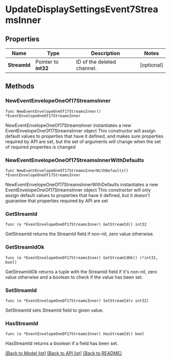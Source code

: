 # UpdateDisplaySettingsEvent7StreamsInner

## Properties

Name | Type | Description | Notes
------------ | ------------- | ------------- | -------------
**StreamId** | Pointer to **int32** | ID of the deleted channel.  | [optional] 

## Methods

### NewEventEnvelopeOneOf17StreamsInner

`func NewEventEnvelopeOneOf17StreamsInner() *EventEnvelopeOneOf17StreamsInner`

NewEventEnvelopeOneOf17StreamsInner instantiates a new EventEnvelopeOneOf17StreamsInner object
This constructor will assign default values to properties that have it defined,
and makes sure properties required by API are set, but the set of arguments
will change when the set of required properties is changed

### NewEventEnvelopeOneOf17StreamsInnerWithDefaults

`func NewEventEnvelopeOneOf17StreamsInnerWithDefaults() *EventEnvelopeOneOf17StreamsInner`

NewEventEnvelopeOneOf17StreamsInnerWithDefaults instantiates a new EventEnvelopeOneOf17StreamsInner object
This constructor will only assign default values to properties that have it defined,
but it doesn't guarantee that properties required by API are set

### GetStreamId

`func (o *EventEnvelopeOneOf17StreamsInner) GetStreamId() int32`

GetStreamId returns the StreamId field if non-nil, zero value otherwise.

### GetStreamIdOk

`func (o *EventEnvelopeOneOf17StreamsInner) GetStreamIdOk() (*int32, bool)`

GetStreamIdOk returns a tuple with the StreamId field if it's non-nil, zero value otherwise
and a boolean to check if the value has been set.

### SetStreamId

`func (o *EventEnvelopeOneOf17StreamsInner) SetStreamId(v int32)`

SetStreamId sets StreamId field to given value.

### HasStreamId

`func (o *EventEnvelopeOneOf17StreamsInner) HasStreamId() bool`

HasStreamId returns a boolean if a field has been set.


[[Back to Model list]](../README.md#documentation-for-models) [[Back to API list]](../README.md#documentation-for-api-endpoints) [[Back to README]](../README.md)


